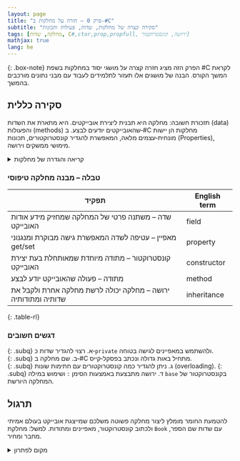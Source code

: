 ```yaml
---
layout: page 
title: "פרק 0 – חזרה על מחלקות ב‑#C"
subtitle: "סקירה קצרה של מחלקות, שדות, פעולות ותכונות"
tags: [מחלקה, שדות, C#,ctor,prop,propfull, ירושה, קונסטרוקטור]
mathjax: true
lang: he
---
```


{: .box-note}
הפרק הזה מציג חזרה קצרה על מושגי יסוד במחלקות בשפת #C לקראת המשך הקורס. הבנה של מושגים אלו תעזור לתלמידים לעבוד עם מבני נתונים מורכבים בהמשך.


<!-- Source: https://careerhub.ufl.edu/classes/c-hands-on-practice-with-data-structures/ -->

## סקירה כללית

תזכורת חשובה: מחלקה היא תבנית ליצירת אובייקטים. היא מתארת את השדות (data) והפעולות (methods) שהאובייקטים יודעים לבצע. ב‑#C מחלקות הן יישות מונחית‑עצמים מלאה, המאפשרת להגדיר קונסטרוקטורים, תכונות (Properties), מימושי ממשקים וירושה.

<details markdown="1">
<summary>קריאה והגדרה של מחלקות</summary>

```csharp
public class Student
{
    private string _firstName; // 1. שדה לשם פרטי
    private string _lastName; // 1. שדה לשם משפחה
    private double grade; // 1. שדה לציון (בדרך כלל נקרא לזה תכונה)

    public Student() { }

    // 2. קונסטרקטור מלא
    public Student(string firstName, string lastName, double grade)
    {
        _firstName = firstName;
        _lastName = lastName;
        this.grade = grade; // 2. כדי להבדיל בין הפרמטר לשדה this- שימוש ב
    }

    // ======================   מה שאנחנו נכתוב    ===========================
    // 3a. Java-style getter - לשים לב: ג'אווה סטייל הוא התחביר היחיד שמותר בבחינות!
    // !!!וזה משנה מפני שאלו פעולות והקריאה היא עם סוגריים בסוף!!!
    public double GetGrade()
    {
        return grade;
    }

    // 3b. Java-style getter - לשים לב: זהו התחביר היחיד שמותר בבחינות!
    public string GetFirstName() => _firstName;

    // 3c. Java-style setter - לשים לב: זהו התחביר היחיד שמותר בבחינות!
    public void SetFirstName(string firstName) => _firstName = firstName;

    // 3d. Java-style setter - לשים לב: זהו התחביר היחיד שמותר בבחינות!
    public void SetGrade(double grade)
    {
        this.grade = grade;
    }

    // 4. Get-סתם פעולה ולכן השם לא מתחיל ב
    public bool IsPassed() => grade >= 60.0;

    // ====================== כל מה שלא נכתוב ===========================
    // 5. Native C# Properties - אבל ככה כותבים את זה
    
    private int classNum;

    // 5a. Property מלא בסגנון C#
    public int ClassNum
    {
        get { return classNum; }
        set { classNum = value; }
    }

    // 5b. Property לשם פרטי :מקוצר field תחביר מקוצר לפרופרטי. לא צריך שדה
    public string FirstName { get; set; }

    // 5c. Property מקוצר עבור שם משפחה prop 
    public string LastName { get; set; }

    // 5d. Property תחביר גטר סטר סי-שארפ מלא עם תחביר פונקציה מקוצר (=>) עבור הציון
    public double Grade
    {
        get => grade;
        set => grade = value;
    }
}
```

בקוד זה מוגדרת מחלקה `Student` עם שדות, קונסטרוקטורים, מאפיינים ומתודה. ההגדרות הללו מתארות כיצד ניצור אובייקט מסוג Student ונעבוד איתו.
</details>

### טבלה – מבנה מחלקה טיפוסי


| תפקיד | English term |
| --- | --- |
|  שדה – משתנה פרטי של המחלקה שמחזיק מידע אודות האובייקט |field |
|  מאפיין – עטיפה לשדה המאפשרת גישה מבוקרת ומנגנוני get/set |property |
|  קונסטרוקטור – מתודה מיוחדת שמאותחלת בעת יצירת האובייקט |constructor |
|  מתודה – פעולה שהאובייקט יודע לבצע |method |
|  ירושה – מחלקה יכולה לרשת מחלקה אחרת ולקבל את שדותיה ומתודותיה |inheritance |
{: .table-rl}

### דגשים חשובים

{: .subq}
א. רצוי להגדיר שדות כ‑`private` ולהשתמש במאפיינים לגישה בטוחה.  
{: .subq}
ב. שם מחלקה ב‑#C מתחיל באות גדולה ונכתב בפסקל‑קייס.  
{: .subq}
ג. ניתן להגדיר כמה קונסטרוקטורים עם חתימות שונות (overloading).
{: .subq}
ד. ירושה מתבצעת באמצעות הסימן `:` ושימוש במילה `base` בקונסטרוקטור של המחלקה היורשת.  

## תרגול
להטמעת החומר מומלץ ליצור מחלקה פשוטה משלכם שמייצגת אובייקט בעולם אמיתי ולכתוב קונסטרוקטור, מאפיינים ומתודות. למשל: מחלקת `Book` עם שדות שם הספר, מחבר ומחיר.

<details markdown="1">
<summary>מקום לפתרון</summary>

כאן תוכלו להוסיף קוד שלכם ותרגל את הנושא.
</details>